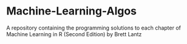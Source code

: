 # Machine-Learning-Algos
A repository containing the programming solutions to each chapter of Machine Learning in R (Second Edition) by Brett Lantz
